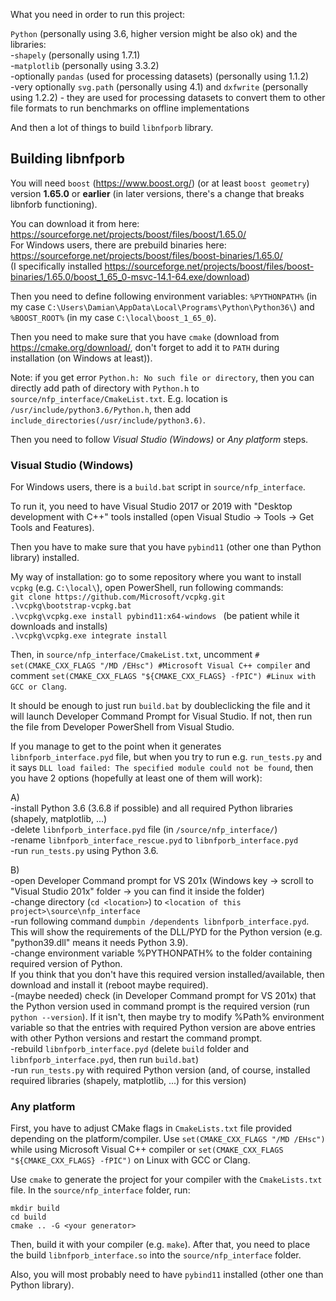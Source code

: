 What you need in order to run this project:

`Python` (personally using 3.6, higher version might be also ok) and the libraries:  
-`shapely` (personally using 1.7.1)  
-`matplotlib` (personally using 3.3.2)   
-optionally `pandas` (used for processing datasets) (personally using 1.1.2)  
-very optionally `svg.path` (personally using 4.1) and `dxfwrite` (personally using 1.2.2) - they are used for processing datasets to convert them to other file formats to run benchmarks on offline implementations

And then a lot of things to build  `libnfporb` library.

Building libnfporb
------------------

You will need `boost` (https://www.boost.org/) (or at least `boost geometry`) version **1.65.0** or **earlier** (in later versions, there's a change that breaks libnforb functioning).

You can download it from here:  
https://sourceforge.net/projects/boost/files/boost/1.65.0/  
For Windows users, there are prebuild binaries here:  
https://sourceforge.net/projects/boost/files/boost-binaries/1.65.0/  
(I specifically installed https://sourceforge.net/projects/boost/files/boost-binaries/1.65.0/boost_1_65_0-msvc-14.1-64.exe/download)

Then you need to define following environment variables: `%PYTHONPATH%` (in my case `C:\Users\Damian\AppData\Local\Programs\Python\Python36\`) and `%BOOST_ROOT%` (in my case `C:\local\boost_1_65_0`).

Then you need to make sure that you have `cmake` (download from https://cmake.org/download/, don't forget to add it to `PATH` during installation (on Windows at least)).

Note: if you get error `Python.h: No such file or directory`, then you can directly add path of directory with `Python.h` to `source/nfp_interface/CmakeList.txt`. 
E.g. location is `/usr/include/python3.6/Python.h`, then add `include_directories(/usr/include/python3.6)`.

Then you need to follow *Visual Studio (Windows)* or *Any platform* steps.

### Visual Studio (Windows)

For Windows users, there is a `build.bat` script in `source/nfp_interface`.

To run it, you need to have Visual Studio 2017 or 2019 with "Desktop development with C++" tools installed (open Visual Studio -> Tools -> Get Tools and Features).

Then you have to make sure that you have `pybind11` (other one than Python library) installed.

My way of installation: go to some repository where you want to install `vcpkg` (e.g. `C:\local\`), open PowerShell, run following commands:  
`git clone https://github.com/Microsoft/vcpkg.git`  
`.\vcpkg\bootstrap-vcpkg.bat`  
`.\vcpkg\vcpkg.exe install pybind11:x64-windows ` (be patient while it downloads and installs)  
`.\vcpkg\vcpkg.exe integrate install`

Then, in `source/nfp_interface/CmakeList.txt`, uncomment `# set(CMAKE_CXX_FLAGS "/MD /EHsc") #Microsoft Visual C++ compiler` and comment `set(CMAKE_CXX_FLAGS "${CMAKE_CXX_FLAGS} -fPIC") #Linux with GCC or Clang`.

It should be enough to just run `build.bat` by doubleclicking the file and it will launch Developer Command Prompt for Visual Studio. If not, then run the file from Developer PowerShell from Visual Studio.

If you manage to get to the point when it generates `libnfporb_interface.pyd` file, but when you try to run e.g. `run_tests.py` and it says `DLL load failed: The specified module could not be found`, then you have 2 options (hopefully at least one of them will work):

A)  
-install Python 3.6 (3.6.8 if possible) and all required Python libraries (shapely, matplotlib, ...)  
-delete `libnfporb_interface.pyd` file (in `/source/nfp_interface/`)  
-rename `libnfporb_interface_rescue.pyd` to `libnfporb_interface.pyd`  
-run `run_tests.py` using Python 3.6.

B)  
-open Developer Command prompt for VS 201x (Windows key -> scroll to "Visual Studio 201x" folder -> you can find it inside the folder)  
-change directory (`cd <location>`) to `<location of this project>\source\nfp_interface`  
-run following command `dumpbin /dependents libnfporb_interface.pyd`. This will show the requirements of the DLL/PYD for the Python version (e.g. "python39.dll" means it needs Python 3.9).  
-change environment variable %PYTHONPATH% to the folder containing required version of Python.  
If you think that you don't have this required version installed/available, then download and install it (reboot maybe required).  
-(maybe needed) check (in Developer Command prompt for VS 201x) that the Python version used in command prompt is the required version (run `python --version`). If it isn't, then maybe try to modify %Path% environment variable so that the entries with required Python version are above entries with other Python versions and restart the command prompt.  
-rebuild `libnfporb_interface.pyd` (delete `build` folder and `libnfporb_interface.pyd`, then run `build.bat`)  
-run `run_tests.py` with required Python version (and, of course, installed required libraries (shapely, matplotlib, ...) for this version)  

### Any platform
First, you have to adjust CMake flags in `CmakeLists.txt` file provided depending on the platform/compiler. Use `set(CMAKE_CXX_FLAGS "/MD /EHsc")` while using Microsoft Visual C++ compiler or `set(CMAKE_CXX_FLAGS "${CMAKE_CXX_FLAGS} -fPIC")` on Linux with GCC or Clang.

Use `cmake` to generate the project for your compiler with the
`CmakeLists.txt` file. In the `source/nfp_interface`
folder, run:

``` {.cmd}
mkdir build
cd build
cmake .. -G <your generator>
```

Then, build it with your compiler (e.g. `make`). After that, you need to place the build `libnfporb_interface.so` into the `source/nfp_interface` folder.

Also, you will most probably need to have `pybind11` installed (other one than Python library).
